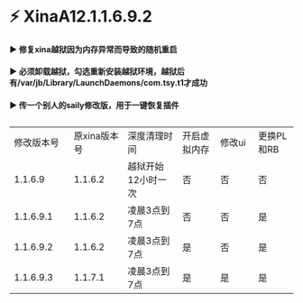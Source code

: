 # ⚡ XinaA12.1.1.6.9.2  

#### ▶️ 修复xina越狱因为内存异常而导致的随机重启  

#### ▶️ 必须卸载越狱，勾选重新安装越狱环境，越狱后有/var/jb/Library/LaunchDaemons/com.tsy.t1才成功    

#### ▶️ 传一个别人的saily修改版，用于一键恢复插件  
  
##  
<table>
  <tr>
    <td width="150">修改版本号</td>
    <td width="150">原xina版本号</td>
    <td width="250">深度清理时间</td>
    <td width="150">开启虚拟内存</td>
    <td width="150">修改ui</td>
    <td width="150">更换PL和RB</td>
  </tr>
  <tr>
    <td>1.1.6.9</td>
    <td>1.1.6.2</td>
    <td>越狱开始12小时一次</td>
    <td>否</td>
    <td>否</td>
    <td>否</td>
  </tr>
    <tr>
    <td>1.1.6.9.1</td>
    <td>1.1.6.2</td>
    <td>凌晨3点到7点</td>
    <td>否</td>
    <td>否</td>
    <td>是</td>
  </tr>
    <td>1.1.6.9.2</td>
    <td>1.1.6.2</td>
    <td>凌晨3点到7点</td>
    <td>是</td>
    <td>否</td>
    <td>是</td>
  </tr>
    </tr>
    <td>1.1.6.9.3</td>
    <td>1.1.7.1</td>
    <td>凌晨3点到7点</td>
    <td>是</td>
    <td>是</td>
    <td>是</td>
  </tr>
</table>
